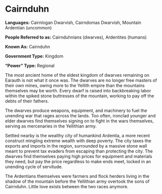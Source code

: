 # Cairnduhn

**Languages:** Cairnlogan Dwarvish, Cairndomas Dwarvish, Mountain Ardentian (uncommon)

**People Referred to as:** Cairnduhnians (dwarves), Ardentites (humans)

**Known As:** Cairnduhn

**Government Type:** Kingdom

**“Power” Type:** Regional

The most ancient home of the eldest kingdom of dwarves remaining on Earauth is not what it once was. The dwarves are no longer free masters of their own mines, owing more to the Yellith empire than the mountains themselves may be worth. Every dwarf is raised into backbreaking labor within the spiked stone buttresses of the mountain, working to pay off the debts of their fathers.

The dwarves produce weapons, equipment, and machinery to fuel the unending war that rages across the lands. Too often, ironclad younger and elder dwarves find themselves signing on to fight in the wars themselves, serving as mercenaries in the Yellithian army.

Settled nearby is the wealthy city of humankind Ardentia, a more recent construct mingling extreme wealth with deep poverty. The city taxes the exports and imports in the region, surrounded by a massive stone wall meant to prevent tax evaders from escaping than protecting the city. The dwarves find themselves paying high prices for equipment and materials they need, but pay the price regardless to make ends meet, locked in an unending cycle of servitude.

The Ardentians themselves were farmers and flock herders living in the shadow of the mountain before the Yellithian army overtook the sons of Cairnduhn. Little love exists between the two races anymore.
